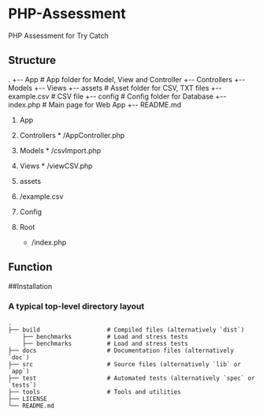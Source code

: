 # PHP-Assessment
PHP Assessment for Try Catch

## Structure

.
    +-- App                     # App folder for Model, View and Controller
    		+-- Controllers
    		+-- Models
    		+-- Views
    +-- assets                  # Asset folder for CSV, TXT files
		+-- example.csv				      # CSV file
    +-- config                  # Config folder for Database
    +-- index.php               # Main page for Web App
    +-- README.md

1. App
  1. Controllers
    * /AppController.php
  2. Models
    * /csvImport.php
  3. Views
    * /viewCSV.php
2. assets
  1. /example.csv
3. Config

4. Root
    * /index.php

## Function

##Installation


### A typical top-level directory layout

    .
    ├── build                   # Compiled files (alternatively `dist`)
        ├── benchmarks          # Load and stress tests
        ├── benchmarks          # Load and stress tests
    ├── docs                    # Documentation files (alternatively `doc`)
    ├── src                     # Source files (alternatively `lib` or `app`)
    ├── test                    # Automated tests (alternatively `spec` or `tests`)
    ├── tools                   # Tools and utilities
    ├── LICENSE
    └── README.md

